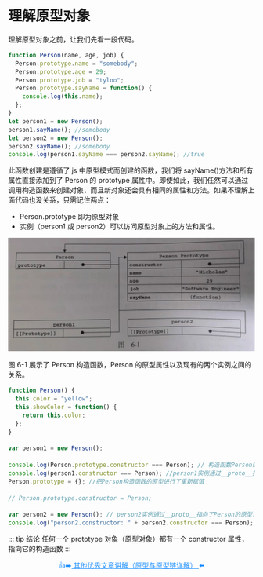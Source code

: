 # 理解原型对象

理解原型对象之前，让我们先看一段代码。

```js
function Person(name, age, job) {
  Person.prototype.name = "somebody";
  Person.prototype.age = 29;
  Person.prototype.job = "tyloo";
  Person.prototype.sayName = function() {
    console.log(this.name);
  };
}
let person1 = new Person();
person1.sayName(); //somebody
let person2 = new Person();
person2.sayName(); //somebody
console.log(person1.sayName === person2.sayName); //true
```

此函数创建是遵循了 js 中原型模式而创建的函数，我们将 sayName()方法和所有属性直接添加到了 Person 的 prototype 属性中。即使如此，我们任然可以通过调用构造函数来创建对象，而且新对象还会具有相同的属性和方法。如果不理解上面代码也没关系，只需记住两点：

- Person.prototype 即为原型对象
- 实例（person1 或 person2）可以访问原型对象上的方法和属性。

![RUNOOB 图标](../assets/1.jpg)

图 6-1 展示了 Person 构造函数，Person 的原型属性以及现有的两个实例之间的关系。

```js
function Person() {
  this.color = "yellow";
  this.showColor = function() {
    return this.color;
  };
}

var person1 = new Person();

console.log(Person.prototype.constructor === Person); // 构造函数Person的默认对象的constructor // 属性
console.log(person1.constructor === Person); //person1实例通过__proto__指向了Person的原型，所以具有了 // person1实例可以访问到constructor
Person.prototype = {}; //把Person构造函数的原型进行了重新赋值

// Person.prototype.constructor = Person;

var person2 = new Person(); // person2实例通过__proto__指向了Person的原型，此时Person的原型是{}，这个空对象的 // constructor 的值不是Person了，而是Object
console.log("person2.constructor: " + person2.constructor === Person); // false
```

::: tip 结论
任何一个 prototype 对象（原型对象）都有一个 constructor 属性，指向它的构造函数
:::

<p class="codepart-title"> 👍➡️<a href="https://github.com/ljianshu/Blog/issues/18"  target = "_blank">
其他优秀文章讲解（原型与原型链详解）
</a>⬅️</p>

<style scoped>
.codepart-title{
 text-align:center;
 color:dodgerblue
}
.codepart-title a{
     color:dodgerblue
}
</style>
